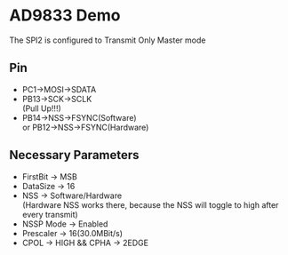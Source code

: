 # AD9833 Demo
The SPI2 is configured to Transmit Only Master mode

## Pin
+ PC1->MOSI->SDATA  
+ PB13->SCK->SCLK  
  (Pull Up!!!)  
+ PB14->NSS->FSYNC(Software)  
  or PB12->NSS->FSYNC(Hardware)  

## Necessary Parameters
+ FirstBit -> MSB  
+ DataSize -> 16  
+ NSS -> Software/Hardware  
  (Hardware NSS works there, because the NSS will toggle to high after every transmit)  
+ NSSP Mode -> Enabled
+ Prescaler -> 16(30.0MBit/s)  
+ CPOL -> HIGH && CPHA -> 2EDGE  